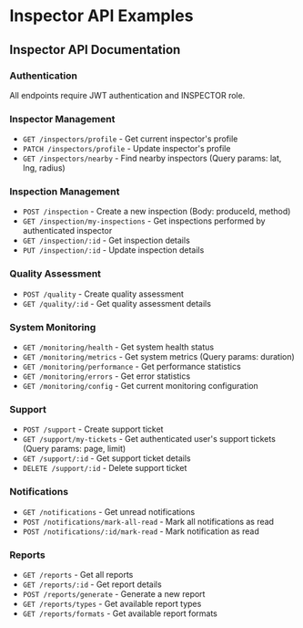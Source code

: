 # Inspector API Examples

## Inspector API Documentation

### Authentication
All endpoints require JWT authentication and INSPECTOR role.

### Inspector Management
- `GET /inspectors/profile` - Get current inspector's profile
- `PATCH /inspectors/profile` - Update inspector's profile
- `GET /inspectors/nearby` - Find nearby inspectors (Query params: lat, lng, radius)

### Inspection Management
- `POST /inspection` - Create a new inspection (Body: produceId, method)
- `GET /inspection/my-inspections` - Get inspections performed by authenticated inspector
- `GET /inspection/:id` - Get inspection details
- `PUT /inspection/:id` - Update inspection details

### Quality Assessment
- `POST /quality` - Create quality assessment
- `GET /quality/:id` - Get quality assessment details

### System Monitoring
- `GET /monitoring/health` - Get system health status
- `GET /monitoring/metrics` - Get system metrics (Query params: duration)
- `GET /monitoring/performance` - Get performance statistics
- `GET /monitoring/errors` - Get error statistics
- `GET /monitoring/config` - Get current monitoring configuration

### Support
- `POST /support` - Create support ticket
- `GET /support/my-tickets` - Get authenticated user's support tickets (Query params: page, limit)
- `GET /support/:id` - Get support ticket details
- `DELETE /support/:id` - Delete support ticket

### Notifications
- `GET /notifications` - Get unread notifications
- `POST /notifications/mark-all-read` - Mark all notifications as read
- `POST /notifications/:id/mark-read` - Mark notification as read

### Reports
- `GET /reports` - Get all reports
- `GET /reports/:id` - Get report details
- `POST /reports/generate` - Generate a new report
- `GET /reports/types` - Get available report types
- `GET /reports/formats` - Get available report formats